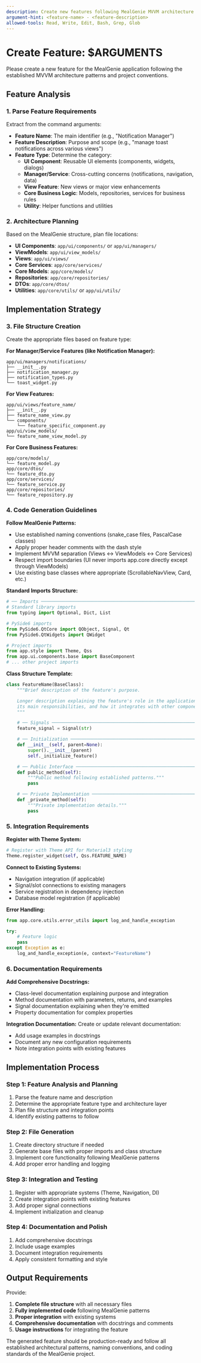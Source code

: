 ```yaml
---
description: Create new features following MealGenie MVVM architecture with proper file structure, naming conventions, and integration patterns
argument-hint: <feature-name> - <feature-description>
allowed-tools: Read, Write, Edit, Bash, Grep, Glob
---
```


# Create Feature: $ARGUMENTS

Please create a new feature for the MealGenie application following the established MVVM architecture patterns and project conventions.

## Feature Analysis

### 1. Parse Feature Requirements
Extract from the command arguments:
- **Feature Name**: The main identifier (e.g., "Notification Manager")
- **Feature Description**: Purpose and scope (e.g., "manage toast notifications across various views")
- **Feature Type**: Determine the category:
  - **UI Component**: Reusable UI elements (components, widgets, dialogs)
  - **Manager/Service**: Cross-cutting concerns (notifications, navigation, data)
  - **View Feature**: New views or major view enhancements
  - **Core Business Logic**: Models, repositories, services for business rules
  - **Utility**: Helper functions and utilities

### 2. Architecture Planning
Based on the MealGenie structure, plan file locations:
- **UI Components**: `app/ui/components/` or `app/ui/managers/`
- **ViewModels**: `app/ui/view_models/`
- **Views**: `app/ui/views/`
- **Core Services**: `app/core/services/`
- **Core Models**: `app/core/models/`
- **Repositories**: `app/core/repositories/`
- **DTOs**: `app/core/dtos/`
- **Utilities**: `app/core/utils/` or `app/ui/utils/`

## Implementation Strategy

### 3. File Structure Creation
Create the appropriate files based on feature type:

**For Manager/Service Features (like Notification Manager):**
```
app/ui/managers/notifications/
├── __init__.py
├── notification_manager.py
├── notification_types.py
└── toast_widget.py
```

**For View Features:**
```
app/ui/views/feature_name/
├── __init__.py
├── feature_name_view.py
└── components/
    └── feature_specific_component.py
app/ui/view_models/
└── feature_name_view_model.py
```

**For Core Business Features:**
```
app/core/models/
└── feature_model.py
app/core/dtos/
└── feature_dto.py
app/core/services/
└── feature_service.py
app/core/repositories/
└── feature_repository.py
```

### 4. Code Generation Guidelines

**Follow MealGenie Patterns:**
- Use established naming conventions (snake_case files, PascalCase classes)
- Apply proper header comments with the dash style
- Implement MVVM separation (Views ↔ ViewModels ↔ Core Services)
- Respect import boundaries (UI never imports app.core directly except through ViewModels)
- Use existing base classes where appropriate (ScrollableNavView, Card, etc.)

**Standard Imports Structure:**
```python
# ── Imports ────────────────────────────────────────────────────────────────────────────────────────────────────────────────
# Standard library imports
from typing import Optional, Dict, List

# PySide6 imports
from PySide6.QtCore import QObject, Signal, Qt
from PySide6.QtWidgets import QWidget

# Project imports
from app.style import Theme, Qss
from app.ui.components.base import BaseComponent
# ... other project imports
```

**Class Structure Template:**
```python
class FeatureName(BaseClass):
    """Brief description of the feature's purpose.

    Longer description explaining the feature's role in the application,
    its main responsibilities, and how it integrates with other components.
    """

    # ── Signals ────────────────────────────────────────────────────────────────────────────────────────────────────────────
    feature_signal = Signal(str)

    # ── Initialization ─────────────────────────────────────────────────────────────────────────────────────────────────────
    def __init__(self, parent=None):
        super().__init__(parent)
        self._initialize_feature()

    # ── Public Interface ───────────────────────────────────────────────────────────────────────────────────────────────────
    def public_method(self):
        """Public method following established patterns."""
        pass

    # ── Private Implementation ─────────────────────────────────────────────────────────────────────────────────────────────
    def _private_method(self):
        """Private implementation details."""
        pass
```

### 5. Integration Requirements

**Register with Theme System:**
```python
# Register with Theme API for Material3 styling
Theme.register_widget(self, Qss.FEATURE_NAME)
```

**Connect to Existing Systems:**
- Navigation integration (if applicable)
- Signal/slot connections to existing managers
- Service registration in dependency injection
- Database model registration (if applicable)

**Error Handling:**
```python
from app.core.utils.error_utils import log_and_handle_exception

try:
    # Feature logic
    pass
except Exception as e:
    log_and_handle_exception(e, context="FeatureName")
```

### 6. Documentation Requirements

**Add Comprehensive Docstrings:**
- Class-level documentation explaining purpose and integration
- Method documentation with parameters, returns, and examples
- Signal documentation explaining when they're emitted
- Property documentation for complex properties

**Integration Documentation:**
Create or update relevant documentation:
- Add usage examples in docstrings
- Document any new configuration requirements
- Note integration points with existing features

## Implementation Process

### Step 1: Feature Analysis and Planning
1. Parse the feature name and description
2. Determine the appropriate feature type and architecture layer
3. Plan file structure and integration points
4. Identify existing patterns to follow

### Step 2: File Generation
1. Create directory structure if needed
2. Generate base files with proper imports and class structure
3. Implement core functionality following MealGenie patterns
4. Add proper error handling and logging

### Step 3: Integration and Testing
1. Register with appropriate systems (Theme, Navigation, DI)
2. Create integration points with existing features
3. Add proper signal connections
4. Implement initialization and cleanup

### Step 4: Documentation and Polish
1. Add comprehensive docstrings
2. Include usage examples
3. Document integration requirements
4. Apply consistent formatting and style

## Output Requirements

Provide:
1. **Complete file structure** with all necessary files
2. **Fully implemented code** following MealGenie patterns
3. **Proper integration** with existing systems
4. **Comprehensive documentation** with docstrings and comments
5. **Usage instructions** for integrating the feature

The generated feature should be production-ready and follow all established architectural patterns, naming conventions, and coding standards of the MealGenie project.
